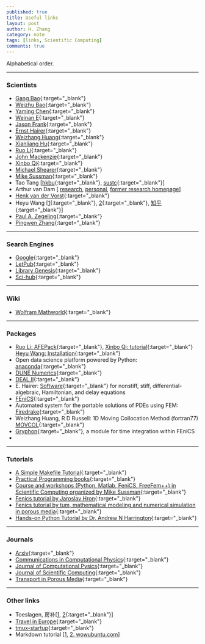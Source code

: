 ```yaml
---
published: true
title: Useful links
layout: post
author: H. Zhang
category: note
tags: [links, Scientific Computing] 
comments: true
---
```


Alphabetical order.

---

### Scientists ###

- [Gang Bao](http://www.math.zju.edu.cn/teacherintroen.asp?userid=292){:target="_blank"}
- [Weizhu Bao](http://www.math.nus.edu.sg/~bao/){:target="_blank"}
- [Yaming Chen](https://sites.google.com/site/yamingchen14/home){:target="_blank"}
- [Weinan E](https://web.math.princeton.edu/~weinan/){:target="_blank"}
- [Jason Frank](https://www.staff.science.uu.nl/~frank011/){:target="_blank"}
- [Ernst Hairer](http://www.unige.ch/~hairer/){:target="_blank"}
- [Weizhang Huang](http://www.math.ku.edu/~huang/){:target="_blank"}
- [Xianliang Hu](http://www.math.zju.edu.cn/xlhu/){:target="_blank"}
- [Ruo Li](http://dsec.pku.edu.cn/~rli/){:target="_blank"}
- [John Mackenzie](http://www.strath.ac.uk/staff/mackenziejohndr/){:target="_blank"}
- [Xinbo Qi](http://qixinbo.info/){:target="_blank"}
- [Michael Shearer](http://www4.ncsu.edu/~shearer/home0.html){:target="_blank"}
- [Mike Sussman](http://www.math.pitt.edu/~sussmanm/){:target="_blank"}
- Tao Tang [[hkbu](http://www.math.hkbu.edu.hk/~ttang/){:target="_blank"}, [sustc](http://sustc.edu.cn/faculty_all/f/Tang%20Tao){:target="_blank"}]
- Arthur van Dam [ [research](arthurvd.blogspot.nl), [personal](www.eye-home.net), [former research homepage](http://arthur.van-dam.net/twiki/bin/view/Arthur)]
- [Henk van der Vorst](https://www.staff.science.uu.nl/~vorst102/){:target="_blank"}
- Heyu Wang [[1](http://person.zju.edu.cn/en/wangheyu){:target="_blank"}, [2](http://www.math.zju.edu.cn/teacherintroen.asp?userid=286){:target="_blank"}, [知乎](https://www.zhihu.com/people/wang_heyu/posts){:target="_blank"}]
- [Paul A. Zegeling](https://www.staff.science.uu.nl/~zegel101/){:target="_blank"}
- [Pingwen Zhang](http://www.math.pku.edu.cn/teachers/zhangpw/private/homepage/){:target="_blank"}

----
<!--more-->

### Search Engines

- [Google](www.gogole.com){:target="_blank"}
- [LetPub](http://www.letpub.com.cn/index.php?page=journalapp){:target="_blank"}
- [Library Genesis](http://gen.lib.rus.ec/){:target="_blank"}
- [Sci-hub](www.sci-hub.bz){:target="_blank"}
---

### Wiki ###
- [Wolfram Mathworld](http://mathworld.wolfram.com/PartialDifferentialEquation.html){:target="_blank"}


----

### Packages ###
- [Ruo Li: AFEPack](http://dsec.pku.edu.cn/~rli/software.php){:target="_blank"}, [Xinbo Qi: tutorial](http://qixinbo.info/2016/03/11/afepack-tutorials/){:target="_blank"} [Heyu Wang: Installation](https://zhuanlan.zhihu.com/p/21385662){:target="_blank"}
- Open data science platform powered by Python: [anaconda](https://www.continuum.io/downloads){:target="_blank"}
- [DUNE Numerics](https://dune-project.org/){:target="_blank"}
- [DEAL.II](https://www.dealii.org/){:target="_blank"}
- E. Hairer: [Software](http://www.unige.ch/~hairer/software.html){:target="_blank"} for nonstiff, stiff, differential-algebraic, Hamiltonian, and delay equations
- [FEniCS](https://fenicsproject.org/){:target="_blank"}
- Automated system for the portable solutions of PDEs using FEM: [Firedrake](http://www.firedrakeproject.org/){:target="_blank"}
- Weizhang Huang, R D Russell: 1D Moving Collocation Method (fortran77) [MOVCOL](http://www.math.ku.edu/~huang/research/movcol/movcol.html){:target="_blank"}
- [Gryphon](https://bitbucket.org/knutesk/gryphonproject){:target="_blank"},  a module for time integration within FEniCS
-
---


### Tutorials ###
- [A Simple Makefile Tutorial](http://www.cs.colby.edu/maxwell/courses/tutorials/maketutor/){:target="_blank"}
- [Practical Programming books](https://github.com/EZLippi/practical-programming-books){:target="_blank"}
- [Course and workshops (Python, Matlab, FeniCS, FreeFem++) in Scientific Computing organized by Mike Sussman](http://www.math.pitt.edu/~sussmanm/){:target="_blank"}
- [Fenics tutorial by Jaroslav Hron](http://www.karlin.mff.cuni.cz/~hron/fenics-tutorial/){:target="_blank"}
- [Fenics tutorial by tum, mathematical modeling and numerical simulation in porous media](http://www-m2.ma.tum.de/bin/view/Allgemeines/MA5332SS14){:target="_blank"}
- [Hands-on Python Tutorial by Dr. Andrew N Harrington](http://anh.cs.luc.edu/python/hands-on/3.1/handsonHtml/index.html#){:target="_blank"}
----

### Journals ###

- [Arxiv](https://arxiv.org){:target="_blank"}
- [Communications in Computational Physics](https://mc.manuscriptcentral.com/cicp){:target="_blank"}
- [Journal of Computational Pysics](http://www.journals.elsevier.com/journal-of-computational-physics){:target="_blank"}
- [Journal of Scientific Computing](https://www.editorialmanager.com/jomp/default.aspx){:target="_blank"}
- [Transport in Porous Media](https://www.editorialmanager.com/tipm/default.aspx){:target="_blank"}

----

### Other links ###

- Toeslagen, 房补[[1](http://www.gogodutch.com/article-20032-1.html), [2](http://www.dutchcn.com/thread-1977-1-1.html){:target="_blank"}]
- [Travel in Europe](http://www.eueueu.com/edition2/download.html){:target="_blank"}
- [tmux-startup](http://harttle.com/2015/11/06/tmux-startup.html){:target="_blank"}
- Markdown tutorial [[1](http://eherrera.net/markdowntutorial/), [2. wowubuntu.com](http://wowubuntu.com/markdown/)]
